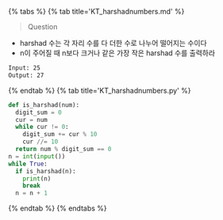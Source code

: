 {% tabs %}
{% tab title='KT_harshadnumbers.md' %}

> Question

* harshad 수는 각 자리 수를 다 더한 수로 나누어 떨어지는 수이다
* n이 주어질 때 n보다 크거나 같은 가장 작은 harshad 수를 출력하라

```txt
Input: 25
Output: 27
```

{% endtab %}
{% tab title='KT_harshadnumbers.py' %}

```py
def is_harshad(num):
  digit_sum = 0
  cur = num
  while cur != 0:
    digit_sum += cur % 10
    cur //= 10
  return num % digit_sum == 0
n = int(input())
while True:
  if is_harshad(n):
    print(n)
    break
  n = n + 1
```

{% endtab %}
{% endtabs %}
